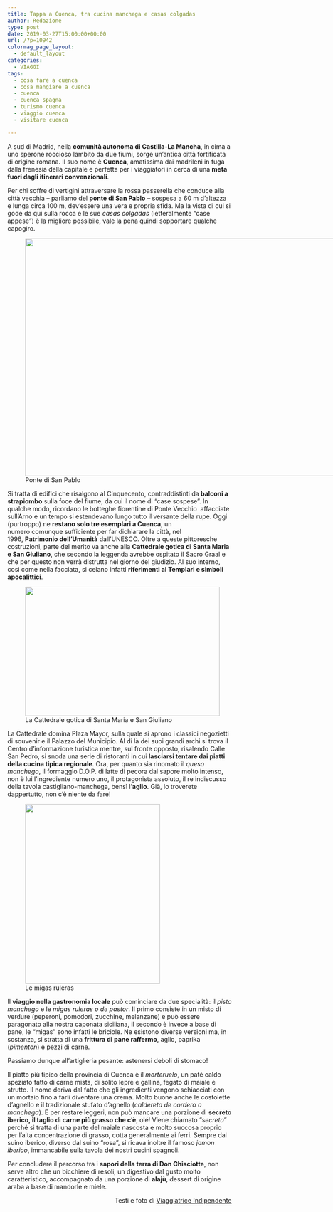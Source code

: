 ```yaml
---
title: Tappa a Cuenca, tra cucina manchega e casas colgadas
author: Redazione
type: post
date: 2019-03-27T15:00:00+00:00
url: /?p=10942
colormag_page_layout:
  - default_layout
categories:
  - VIAGGI
tags:
  - cosa fare a cuenca
  - cosa mangiare a cuenca
  - cuenca
  - cuenca spagna
  - turismo cuenca
  - viaggio cuenca
  - visitare cuenca

---
```

A sud di Madrid, nella **comunità autonoma di Castilla-La Mancha**, in cima a uno sperone roccioso lambito da due fiumi, sorge un&#8217;antica città fortificata di origine romana. Il suo nome è **Cuenca**, amatissima dai madrileni in fuga dalla frenesia della capitale e perfetta per i viaggiatori in cerca di una **meta fuori dagli itinerari convenzionali**.

Per chi soffre di vertigini attraversare la rossa passerella che conduce alla città vecchia &#8211; parliamo del **ponte di San Pablo** &#8211; sospesa a 60 m d&#8217;altezza e lunga circa 100 m, dev&#8217;essere una vera e propria sfida. Ma la vista di cui si gode da qui sulla rocca e le sue _casas colgadas_ (letteralmente &#8220;case appese&#8221;) è la migliore possibile, vale la pena quindi sopportare qualche capogiro.

<figure id="attachment_10943" aria-describedby="caption-attachment-10943" style="width: 800px" class="wp-caption aligncenter"><img decoding="async" loading="lazy" class="wp-image-10943 size-large" src="https://progressonline.it/wp-content/uploads/2019/03/puente-de-san-pablo-1024x683.jpg" alt="" width="800" height="534" /><figcaption id="caption-attachment-10943" class="wp-caption-text">Ponte di San Pablo</figcaption></figure>

Si tratta di edifici che risalgono al Cinquecento, contraddistinti da **balconi a strapiombo** sulla foce del fiume, da cui il nome di &#8220;case sospese&#8221;. In qualche modo, ricordano le botteghe fiorentine di Ponte Vecchio  affacciate sull&#8217;Arno e un tempo si estendevano lungo tutto il versante della rupe. Oggi (purtroppo) ne **restano solo tre esemplari a Cuenca**, un numero comunque sufficiente per far dichiarare la città, nel 1996, **Patrimonio dell&#8217;Umanità** dall&#8217;UNESCO. Oltre a queste pittoresche costruzioni, parte del merito va anche alla **Cattedrale gotica di Santa Maria e San Giuliano**, che secondo la leggenda avrebbe ospitato il Sacro Graal e che per questo non verrà distrutta nel giorno del giudizio. Al suo interno, così come nella facciata, si celano infatti **riferimenti ai Templari e simboli apocalittici**.

<figure id="attachment_10945" aria-describedby="caption-attachment-10945" style="width: 437px" class="wp-caption alignright"><img decoding="async" loading="lazy" class="wp-image-10945 " src="https://progressonline.it/wp-content/uploads/2019/03/cattedrale-1024x683.jpg" alt="" width="437" height="290" /><figcaption id="caption-attachment-10945" class="wp-caption-text">La Cattedrale gotica di Santa Maria e San Giuliano</figcaption></figure>

La Cattedrale domina Plaza Mayor, sulla quale si aprono i classici negozietti di souvenir e il Palazzo del Municipio. Al di là dei suoi grandi archi si trova il Centro d&#8217;informazione turistica mentre, sul fronte opposto, risalendo Calle San Pedro, si snoda una serie di ristoranti in cui **lasciarsi tentare dai piatti della cucina tipica regionale**. Ora, per quanto sia rinomato il _queso manchego_, il formaggio D.O.P. di latte di pecora dal sapore molto intenso, non è lui l&#8217;ingrediente numero uno, il protagonista assoluto, il re indiscusso della tavola castigliano-manchega, bensì l&#8217;**aglio**. Già, lo troverete dappertutto, non c&#8217;è niente da fare!

<figure id="attachment_10946" aria-describedby="caption-attachment-10946" style="width: 303px" class="wp-caption alignleft"><img decoding="async" loading="lazy" class="wp-image-10946 " src="https://progressonline.it/wp-content/uploads/2019/03/migas-768x1024.jpg" alt="" width="303" height="404" /><figcaption id="caption-attachment-10946" class="wp-caption-text">Le migas ruleras</figcaption></figure>

Il **viaggio nella gastronomia locale** può cominciare da due specialità: il _pisto_ _manchego_ e le _migas ruleras o de pastor_. Il primo consiste in un misto di verdure (peperoni, pomodori, zucchine, melanzane) e può essere paragonato alla nostra caponata siciliana, il secondo è invece a base di pane, le &#8220;migas&#8221; sono infatti le briciole. Ne esistono diverse versioni ma, in sostanza, si stratta di una **frittura di pane raffermo**, aglio, paprika (_pimenton_) e pezzi di carne.

Passiamo dunque all&#8217;artiglieria pesante: astenersi deboli di stomaco!

Il piatto più tipico della provincia di Cuenca è il _morteruelo_, un paté caldo speziato fatto di carne mista, di solito lepre e gallina, fegato di maiale e strutto. Il nome deriva dal fatto che gli ingredienti vengono schiacciati con un mortaio fino a farli diventare una crema. Molto buone anche le costolette d&#8217;agnello e il tradizionale stufato d&#8217;agnello (_caldereta de cordero o manchega_). E per restare leggeri, non può mancare una porzione di **secreto iberico, il taglio di carne più grasso che c&#8217;è**, olé! Viene chiamato &#8220;_secreto_&#8221; perché si tratta di una parte del maiale nascosta e molto succosa proprio per l&#8217;alta concentrazione di grasso, cotta generalmente ai ferri. Sempre dal suino iberico, diverso dal suino &#8220;rosa&#8221;, si ricava inoltre il famoso _jamon iberico_, immancabile sulla tavola dei nostri cucini spagnoli.

Per concludere il percorso tra i **sapori della terra di Don Chisciotte**, non serve altro che un bicchiere di resoli, un digestivo dal gusto molto caratteristico, accompagnato da una porzione di **alajù**, dessert di origine araba a base di mandorle e miele.

<p style="text-align: right;">
  Testi e foto di <a href="https://viaggiatriceindipendente.com/">Viaggiatrice Indipendente</a>
</p>